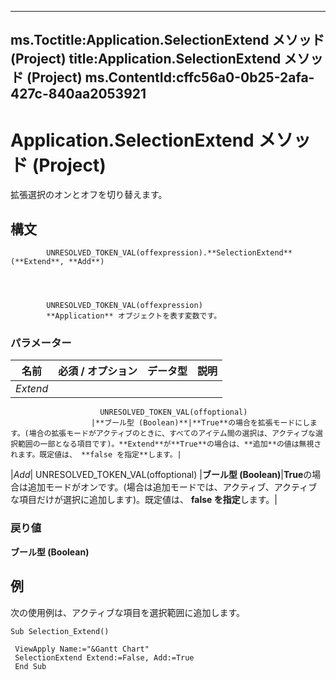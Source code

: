 

---
ms.Toctitle:Application.SelectionExtend メソッド (Project)
title:Application.SelectionExtend メソッド (Project)
ms.ContentId:cffc56a0-0b25-2afa-427c-840aa2053921
---
# Application.SelectionExtend メソッド (Project)




拡張選択のオンとオフを切り替えます。

## 構文

            UNRESOLVED_TOKEN_VAL(offexpression).**SelectionExtend**(**Extend**, **Add**)




            UNRESOLVED_TOKEN_VAL(offexpression)
            **Application** オブジェクトを表す変数です。

### パラメーター

|**名前**|**必須 / オプション**|**データ型**|**説明**|
|---|---|---|---|
|*Extend*|
                        UNRESOLVED_TOKEN_VAL(offoptional)
                      |**ブール型 (Boolean)**|**True**の場合を拡張モードにします。(場合の拡張モードがアクティブのときに、すべてのアイテム間の選択は、アクティブな選択範囲の一部となる項目です)。**Extend**が**True**の場合は、**追加**の値は無視されます。既定値は、 **false を指定**します。|
|*Add*|
                        UNRESOLVED_TOKEN_VAL(offoptional)
                      |**ブール型 (Boolean)**|**True**の場合は追加モードがオンです。(場合は追加モードでは、アクティブ、アクティブな項目だけが選択に追加します)。既定値は、 **false を指定**します。|



### 戻り値
**ブール型 (Boolean)**





## 例
次の使用例は、アクティブな項目を選択範囲に追加します。

```vba
Sub Selection_Extend() 
 
 ViewApply Name:="&Gantt Chart" 
 SelectionExtend Extend:=False, Add:=True 
 End Sub
```





